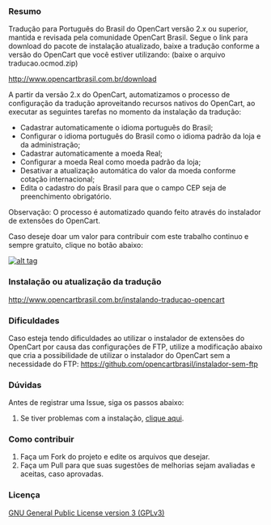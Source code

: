 ### Resumo

Tradução para Português do Brasil do OpenCart versão 2.x ou superior, mantida e revisada pela comunidade OpenCart Brasil.
Segue o link para download do pacote de instalação atualizado, baixe a tradução conforme a versão do OpenCart que você estiver utilizando: (baixe o arquivo traducao.ocmod.zip)

http://www.opencartbrasil.com.br/download

A partir da versão 2.x do OpenCart, automatizamos o processo de configuração da tradução aproveitando recursos nativos do OpenCart, ao executar as seguintes tarefas no momento da instalação da tradução:

- Cadastrar automaticamente o idioma português do Brasil;
- Configurar o idioma português do Brasil como o idioma padrão da loja e da administração;
- Cadastrar automaticamente a moeda Real;
- Configurar a moeda Real como moeda padrão da loja;
- Desativar a atualização automática do valor da moeda conforme cotação internacional;
- Edita o cadastro do país Brasil para que o campo CEP seja de preenchimento obrigatório.

Observação: O processo é automatizado quando feito através do instalador de extensões do OpenCart.

Caso deseje doar um valor para contribuir com este trabalho continuo e sempre gratuito, clique no botão abaixo:

[![alt tag](https://www.paypalobjects.com/pt_BR/BR/i/btn/btn_donateCC_LG.gif)](https://www.paypal.com/cgi-bin/webscr?cmd=_s-xclick&hosted_button_id=7G9TR9PXS6G5J)

### Instalação ou atualização da tradução

http://www.opencartbrasil.com.br/instalando-traducao-opencart

### Dificuldades

Caso esteja tendo dificuldades ao utilizar o instalador de extensões do OpenCart por causa das configurações de FTP, utilize a modificação abaixo que cria a possibilidade de utilizar o instalador do OpenCart sem a necessidade do FTP:
https://github.com/opencartbrasil/instalador-sem-ftp

### Dúvidas

Antes de registrar uma Issue, siga os passos abaixo:

 1. Se tiver problemas com a instalação, [clique aqui](https://forum.opencartbrasil.com.br/).

### Como contribuir

 1. Faça um Fork do projeto e edite os arquivos que desejar.
 2. Faça um Pull para que suas sugestões de melhorias sejam avaliadas e aceitas, caso aprovadas.

### Licença

[GNU General Public License version 3 (GPLv3)](https://github.com/opencartbrasil/traducao/blob/master/LICENSE)
